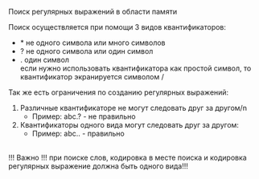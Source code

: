Поиск регулярных выражений в области памяти

Поиск осуществляется при помощи 3 видов квантификаторов:
 -  \* не одного символа или много символов
 -  ? не одного символа или один символ
 -  . один символ <br>
 если нужно использовать квантификатора как простой символ, то квантификатор экранируется символом /

Так же есть ограничения по созданию регулярных выражений:
  1. Различные квантификаторе не могут следовать друг за другом/n
     - Пример: abc.? - не правильно
  1. Квантификаторы одного вида могут следовать друг за другом:
     - Пример: abc.. - правильно
<br>
!!! Важно !!! при поиске слов, кодировка в месте поиска и кодировка регулярных выражение должна быть одного вида!!! 